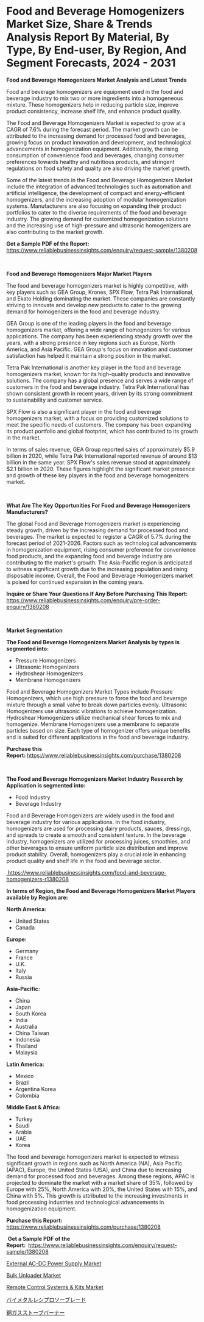 <p><h1>Food and Beverage Homogenizers Market Size, Share & Trends Analysis Report By Material, By Type, By End-user, By Region, And Segment Forecasts, 2024 - 2031</h1></p><p><strong>Food and Beverage Homogenizers Market Analysis and Latest Trends</strong></p>
<p><p>Food and beverage homogenizers are equipment used in the food and beverage industry to mix two or more ingredients into a homogeneous mixture. These homogenizers help in reducing particle size, improve product consistency, increase shelf life, and enhance product quality.</p><p>The Food and Beverage Homogenizers Market is expected to grow at a CAGR of 7.6% during the forecast period. The market growth can be attributed to the increasing demand for processed food and beverages, growing focus on product innovation and development, and technological advancements in homogenization equipment. Additionally, the rising consumption of convenience food and beverages, changing consumer preferences towards healthy and nutritious products, and stringent regulations on food safety and quality are also driving the market growth.</p><p>Some of the latest trends in the Food and Beverage Homogenizers Market include the integration of advanced technologies such as automation and artificial intelligence, the development of compact and energy-efficient homogenizers, and the increasing adoption of modular homogenization systems. Manufacturers are also focusing on expanding their product portfolios to cater to the diverse requirements of the food and beverage industry. The growing demand for customized homogenization solutions and the increasing use of high-pressure and ultrasonic homogenizers are also contributing to the market growth.</p></p>
<p><strong>Get a Sample PDF of the Report:&nbsp;</strong> <a href="https://www.reliablebusinessinsights.com/enquiry/request-sample/1380208">https://www.reliablebusinessinsights.com/enquiry/request-sample/1380208</a></p>
<p>&nbsp;</p>
<p><strong>Food and Beverage Homogenizers Major Market Players</strong></p>
<p><p>The food and beverage homogenizers market is highly competitive, with key players such as GEA Group, Krones, SPX Flow, Tetra Pak International, and Ekato Holding dominating the market. These companies are constantly striving to innovate and develop new products to cater to the growing demand for homogenizers in the food and beverage industry.</p><p>GEA Group is one of the leading players in the food and beverage homogenizers market, offering a wide range of homogenizers for various applications. The company has been experiencing steady growth over the years, with a strong presence in key regions such as Europe, North America, and Asia Pacific. GEA Group's focus on innovation and customer satisfaction has helped it maintain a strong position in the market.</p><p>Tetra Pak International is another key player in the food and beverage homogenizers market, known for its high-quality products and innovative solutions. The company has a global presence and serves a wide range of customers in the food and beverage industry. Tetra Pak International has shown consistent growth in recent years, driven by its strong commitment to sustainability and customer service.</p><p>SPX Flow is also a significant player in the food and beverage homogenizers market, with a focus on providing customized solutions to meet the specific needs of customers. The company has been expanding its product portfolio and global footprint, which has contributed to its growth in the market.</p><p>In terms of sales revenue, GEA Group reported sales of approximately $5.9 billion in 2020, while Tetra Pak International reported revenue of around $13 billion in the same year. SPX Flow's sales revenue stood at approximately $2.1 billion in 2020. These figures highlight the significant market presence and growth of these key players in the food and beverage homogenizers market.</p></p>
<p>&nbsp;</p>
<p><strong>What Are The Key Opportunities For Food and Beverage Homogenizers Manufacturers?</strong></p>
<p><p>The global Food and Beverage Homogenizers market is experiencing steady growth, driven by the increasing demand for processed food and beverages. The market is expected to register a CAGR of 5.7% during the forecast period of 2021-2026. Factors such as technological advancements in homogenization equipment, rising consumer preference for convenience food products, and the expanding food and beverage industry are contributing to the market's growth. The Asia-Pacific region is anticipated to witness significant growth due to the increasing population and rising disposable income. Overall, the Food and Beverage Homogenizers market is poised for continued expansion in the coming years.</p></p>
<p><strong>Inquire or Share Your Questions If Any Before Purchasing This Report:</strong> <a href="https://www.reliablebusinessinsights.com/enquiry/pre-order-enquiry/1380208">https://www.reliablebusinessinsights.com/enquiry/pre-order-enquiry/1380208</a></p>
<p>&nbsp;</p>
<p><strong>Market Segmentation</strong></p>
<p><strong>The Food and Beverage Homogenizers Market Analysis by types is segmented into:</strong></p>
<p><ul><li>Pressure Homogenizers</li><li>Ultrasonic Homogenizers</li><li>Hydroshear Homogenizers</li><li>Membrane Homogenizers</li></ul></p>
<p><p>Food and Beverage Homogenizers Market Types include Pressure Homogenizers, which use high pressure to force the food and beverage mixture through a small valve to break down particles evenly. Ultrasonic Homogenizers use ultrasonic vibrations to achieve homogenization. Hydroshear Homogenizers utilize mechanical shear forces to mix and homogenize. Membrane Homogenizers use a membrane to separate particles based on size. Each type of homogenizer offers unique benefits and is suited for different applications in the food and beverage industry.</p></p>
<p><strong>Purchase this Report:&nbsp;</strong><a href="https://www.reliablebusinessinsights.com/purchase/1380208">https://www.reliablebusinessinsights.com/purchase/1380208</a></p>
<p>&nbsp;</p>
<p><strong>The Food and Beverage Homogenizers Market Industry Research by Application is segmented into:</strong></p>
<p><ul><li>Food Industry</li><li>Beverage Industry</li></ul></p>
<p><p>Food and Beverage Homogenizers are widely used in the food and beverage industry for various applications. In the food industry, homogenizers are used for processing dairy products, sauces, dressings, and spreads to create a smooth and consistent texture. In the beverage industry, homogenizers are utilized for processing juices, smoothies, and other beverages to ensure uniform particle size distribution and improve product stability. Overall, homogenizers play a crucial role in enhancing product quality and shelf life in the food and beverage sector.</p></p>
<p><a href="https://www.reliablebusinessinsights.com/food-and-beverage-homogenizers-r1380208">&nbsp;https://www.reliablebusinessinsights.com/food-and-beverage-homogenizers-r1380208</a></p>
<p><strong>In terms of Region, the Food and Beverage Homogenizers Market Players available by Region are:</strong></p>
<p>
    <p> <strong> North America: </strong>
        <ul>
            <li>United States</li>
            <li>Canada</li>
        </ul>
        </p> 
    <p> <strong> Europe: </strong>
        <ul>
            <li>Germany</li>
            <li>France</li>
            <li>U.K.</li>
            <li>Italy</li>
            <li>Russia</li>
        </ul>
        </p> 
    <p> <strong> Asia-Pacific: </strong>
        <ul>
            <li>China</li>
            <li>Japan</li>
            <li>South Korea</li>
            <li>India</li>
            <li>Australia</li>
            <li>China Taiwan</li>
            <li>Indonesia</li>
            <li>Thailand</li>
            <li>Malaysia</li>
        </ul>
        </p> 
    <p> <strong> Latin America: </strong>
        <ul>
            <li>Mexico</li>
            <li>Brazil</li>
            <li>Argentina Korea</li>
            <li>Colombia</li>
        </ul>
        </p> 
    <p> <strong> Middle East & Africa: </strong>
        <ul>
            <li>Turkey</li>
            <li>Saudi</li>
            <li>Arabia</li>
            <li>UAE</li>
            <li>Korea</li>
        </ul>
    </p>
    </p>
<p><p>The food and beverage homogenizers market is expected to witness significant growth in regions such as North America (NA), Asia Pacific (APAC), Europe, the United States (USA), and China due to increasing demand for processed food and beverages. Among these regions, APAC is projected to dominate the market with a market share of 35%, followed by Europe with 25%, North America with 20%, the United States with 15%, and China with 5%. This growth is attributed to the increasing investments in food processing industries and technological advancements in homogenization equipment.</p></p>
<p><strong>Purchase this Report: </strong><a href="https://www.reliablebusinessinsights.com/purchase/1380208">https://www.reliablebusinessinsights.com/purchase/1380208</a></p>
<p>&nbsp;<strong>Get a Sample PDF of the Report:&nbsp;&nbsp;</strong><a href="https://www.reliablebusinessinsights.com/enquiry/request-sample/1380208">https://www.reliablebusinessinsights.com/enquiry/request-sample/1380208</a></p>
<p><strong></strong></p>
<p><p><a href="https://www.linkedin.com/pulse/external-ac-dc-power-supply-market-forecast-global-trends-analysis-urzjc">External AC-DC Power Supply Market</a></p><p><a href="https://github.com/bobicer/Market-Research-Report-List-4/blob/main/bulk-unloader-market.md">Bulk Unloader Market</a></p><p><a href="https://www.linkedin.com/pulse/remote-control-systems-amp-kits-market-size-share-analysis--uxndc">Remote Control Systems & Kits Market</a></p><p><a href="https://github.com/RaeJenkins1952/Market-Research-Report-List-1/blob/main/9250122161422.md">バイメタルレシプロソーブレード</a></p><p><a href="https://github.com/TysonKub/Market-Research-Report-List-1/blob/main/7752341161423.md">銅ガスストーブバーナー</a></p></p>